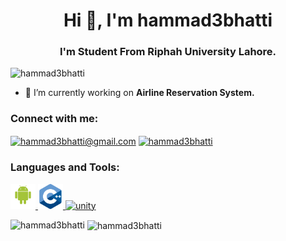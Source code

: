 <h1 align="center">Hi 👋, I'm hammad3bhatti</h1>
<h3 align="center">I'm Student From Riphah University Lahore.</h3>

<p align="left"> <img src="https://komarev.com/ghpvc/?username=hammad3bhatti&label=Profile%20views&color=0e75b6&style=flat" alt="hammad3bhatti" /> </p>

- 🔭 I’m currently working on **Airline Reservation System.**

<h3 align="left">Connect with me:</h3>
<p align="left">
<a href="https://fb.com/hammad3bhatti@gmail.com" target="blank"><img align="center" src="https://raw.githubusercontent.com/rahuldkjain/github-profile-readme-generator/master/src/images/icons/Social/facebook.svg" alt="hammad3bhatti@gmail.com" height="30" width="40" /></a>
<a href="https://instagram.com/hammad3bhatti" target="blank"><img align="center" src="https://raw.githubusercontent.com/rahuldkjain/github-profile-readme-generator/master/src/images/icons/Social/instagram.svg" alt="hammad3bhatti" height="30" width="40" /></a>
</p>

<h3 align="left">Languages and Tools:</h3>
<p align="left"> <a href="https://developer.android.com" target="_blank" rel="noreferrer"> <img src="https://raw.githubusercontent.com/devicons/devicon/master/icons/android/android-original-wordmark.svg" alt="android" width="40" height="40"/> </a> <a href="https://www.w3schools.com/cpp/" target="_blank" rel="noreferrer"> <img src="https://raw.githubusercontent.com/devicons/devicon/master/icons/cplusplus/cplusplus-original.svg" alt="cplusplus" width="40" height="40"/> </a> <a href="https://unity.com/" target="_blank" rel="noreferrer"> <img src="https://www.vectorlogo.zone/logos/unity3d/unity3d-icon.svg" alt="unity" width="40" height="40"/> </a> </p>

<p><img align="left" src="https://github-readme-stats.vercel.app/api/top-langs?username=hammad3bhatti&show_icons=true&locale=en&layout=compact" alt="hammad3bhatti" /></p>

<p>&nbsp;<img align="center" src="https://github-readme-stats.vercel.app/api?username=hammad3bhatti&show_icons=true&locale=en" alt="hammad3bhatti" /></p>
